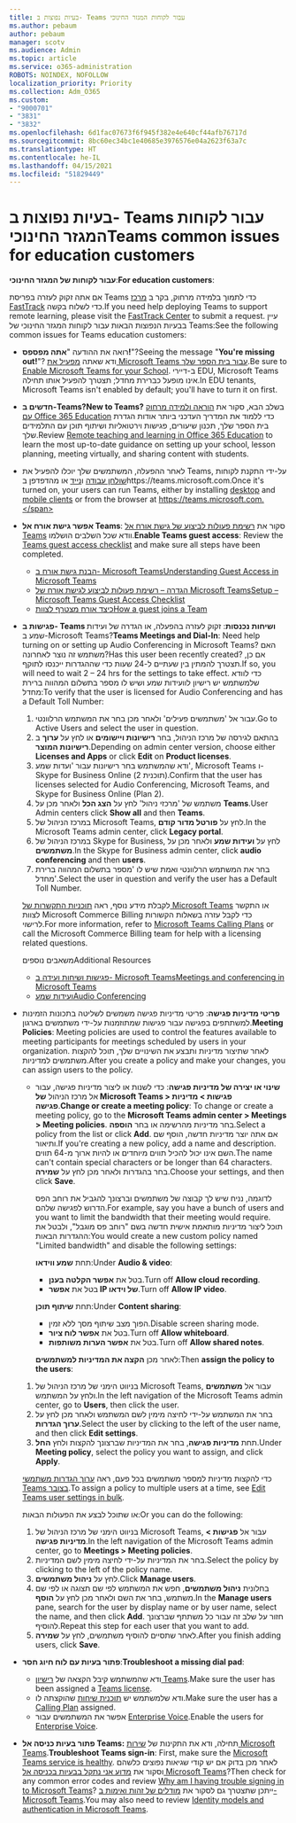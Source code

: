 ```yaml
---
title: בעיות נפוצות ב- Teams עבור לקוחות המגזר החינוכי
ms.author: pebaum
author: pebaum
manager: scotv
ms.audience: Admin
ms.topic: article
ms.service: o365-administration
ROBOTS: NOINDEX, NOFOLLOW
localization_priority: Priority
ms.collection: Adm_O365
ms.custom:
- "9000701"
- "3831"
- "3832"
ms.openlocfilehash: 6d1fac07673f6f945f382e4e640cf44afb76717d
ms.sourcegitcommit: 8bc60ec34bc1e40685e3976576e04a2623f63a7c
ms.translationtype: HT
ms.contentlocale: he-IL
ms.lasthandoff: 04/15/2021
ms.locfileid: "51829449"
---
```

# <a name="teams-common-issues-for-education-customers"></a><span data-ttu-id="2400f-102">בעיות נפוצות ב- Teams עבור לקוחות המגזר החינוכי</span><span class="sxs-lookup"><span data-stu-id="2400f-102">Teams common issues for education customers</span></span>

<span data-ttu-id="2400f-103">**עבור לקוחות של המגזר החינוכי**:</span><span class="sxs-lookup"><span data-stu-id="2400f-103">**For education customers**:</span></span>

<span data-ttu-id="2400f-104">אם אתה זקוק לעזרה בפריסת Teams כדי לתמוך בלמידה מרחוק, בקר ב [מרכז FastTrack](https://www.microsoft.com/fasttrack) כדי לשלוח בקשה.</span><span class="sxs-lookup"><span data-stu-id="2400f-104">If you need help deploying Teams to support remote learning, please visit the [FastTrack Center](https://www.microsoft.com/fasttrack) to submit a request.</span></span> <span data-ttu-id="2400f-105">עיין בבעיות הנפוצות הבאות עבור לקוחות המגזר החינוכי של Teams:</span><span class="sxs-lookup"><span data-stu-id="2400f-105">See the following common issues for Teams education customers:</span></span>

- <span data-ttu-id="2400f-106">רואה את ההודעה "**אתה מפספס!**"?</span><span class="sxs-lookup"><span data-stu-id="2400f-106">Seeing the message "**You're missing out!**"?</span></span> <span data-ttu-id="2400f-107">ודא שאתה [מפעיל את Microsoft Teams עבור בית הספר שלך](https://docs.microsoft.com/microsoft-365/education/intune-edu-trial/enable-microsoft-teams).</span><span class="sxs-lookup"><span data-stu-id="2400f-107">Be sure to [Enable Microsoft Teams for your School](https://docs.microsoft.com/microsoft-365/education/intune-edu-trial/enable-microsoft-teams).</span></span> <span data-ttu-id="2400f-108">ב-דיירי EDU, Microsoft Teams אינו מופעל כברירת מחדל; תצטרך להפעיל אותו תחילה.</span><span class="sxs-lookup"><span data-stu-id="2400f-108">In EDU tenants, Microsoft Teams isn't enabled by default; you'll have to turn it on first.</span></span>

- <span data-ttu-id="2400f-109">**חדשים ב-Teams?**</span><span class="sxs-lookup"><span data-stu-id="2400f-109">**New to Teams?**</span></span> <span data-ttu-id="2400f-110">בשלב הבא, סקור את [הוראה ולמידה מרחוק עם Office 365 Education](https://support.office.com/article/remote-teaching-and-learning-in-office-365-education-f651ccae-7b65-478b-8366-51bb884025c4) כדי ללמוד את המדריך העדכני ביותר אודות הגדרת בית הספר שלך, תכנון שיעורים, פגישות וירטואליות ושיתוף תוכן עם התלמידים שלך.</span><span class="sxs-lookup"><span data-stu-id="2400f-110">Review [Remote teaching and learning in Office 365 Education](https://support.office.com/article/remote-teaching-and-learning-in-office-365-education-f651ccae-7b65-478b-8366-51bb884025c4) to learn the most up-to-date guidance on setting up your school, lesson planning, meeting virtually, and sharing content with students.</span></span>

- <span data-ttu-id="2400f-111">לאחר ההפעלה, המשתמשים שלך יוכלו להפעיל את Teams, על-ידי התקנת לקוחות [שולחן עבודה](https://docs.microsoft.com/MicrosoftTeams/get-clients#desktop-client) ו[נייד](https://docs.microsoft.com/MicrosoftTeams/get-clients#mobile-clients) או מהדפדפן בhttps://teams.microsoft.com.</span><span class="sxs-lookup"><span data-stu-id="2400f-111">Once it's turned on, your users can run Teams, either by installing [desktop](https://docs.microsoft.com/MicrosoftTeams/get-clients#desktop-client) and [mobile clients](https://docs.microsoft.com/MicrosoftTeams/get-clients#mobile-clients) or from the browser at https://teams.microsoft.com.</span></span>

- <span data-ttu-id="2400f-112">**אפשר גישת אורח אל Teams**: סקור את [רשימת פעולות לביצוע של גישת אורח אל Teams](https://docs.microsoft.com/microsoftteams/guest-access-checklist) וודא שכל השלבים הושלמו.</span><span class="sxs-lookup"><span data-stu-id="2400f-112">**Enable Teams guest access**: Review the [Teams guest access checklist](https://docs.microsoft.com/microsoftteams/guest-access-checklist) and make sure all steps have been completed.</span></span>
    - [<span data-ttu-id="2400f-113">הבנת גישת אורח ב- Microsoft Teams</span><span class="sxs-lookup"><span data-stu-id="2400f-113">Understanding Guest Access in Microsoft Teams</span></span>](https://docs.microsoft.com/microsoftteams/guest-access)
    - [<span data-ttu-id="2400f-114">הגדרה – רשימת פעולות לביצוע לגישת אורח של Microsoft Teams</span><span class="sxs-lookup"><span data-stu-id="2400f-114">Setup – Microsoft Teams Guest Access Checklist</span></span>](https://docs.microsoft.com/microsoftteams/guest-access-checklist)
    - [<span data-ttu-id="2400f-115">כיצד אורח מצטרף לצוות</span><span class="sxs-lookup"><span data-stu-id="2400f-115">How a guest joins a Team</span></span>](https://docs.microsoft.com/microsoftteams/guest-joins)

- <span data-ttu-id="2400f-116">**פגישות ב- Teams ושיחות נכנסות**: זקוק לעזרה בהפעלה, או הגדרה של ועידות שמע ב-Microsoft Teams?</span><span class="sxs-lookup"><span data-stu-id="2400f-116">**Teams Meetings and Dial-In**: Need help turning on or setting up Audio Conferencing in Microsoft Teams?</span></span> <span data-ttu-id="2400f-117">האם משתמש זה נוצר לאחרונה?</span><span class="sxs-lookup"><span data-stu-id="2400f-117">Has this user been recently created?</span></span> <span data-ttu-id="2400f-118">אם כן, תצטרך להמתין בין שעתיים ל-24 שעות כדי שההגדרות ייכנסו לתוקף.</span><span class="sxs-lookup"><span data-stu-id="2400f-118">If so, you will need to wait 2 – 24 hrs for the settings to take effect.</span></span> <span data-ttu-id="2400f-119">כדי לוודא שלמשתמש יש רישיון לוועידות שמע ושיש לו מספר בתשלום המהווה ברירת מחדל:</span><span class="sxs-lookup"><span data-stu-id="2400f-119">To verify that the user is licensed for Audio Conferencing and has a Default Toll Number:</span></span>
    1. <span data-ttu-id="2400f-120">עבור אל 'משתמשים פעילים' ולאחר מכן בחר את המשתמש הרלוונטי.</span><span class="sxs-lookup"><span data-stu-id="2400f-120">Go to Active Users and select the user in question.</span></span>
    2. <span data-ttu-id="2400f-121">בהתאם לגירסה של מרכז הניהול, בחר **רישיונות ויישומים** או לחץ על **ערוך** ב **רישיונות המוצר**.</span><span class="sxs-lookup"><span data-stu-id="2400f-121">Depending on admin center version, choose either **Licenses and Apps** or click **Edit** on **Product licenses**.</span></span>
    3. <span data-ttu-id="2400f-122">ודא שהמשתמש בחר רישיונות עבור 'ועדות שמע', Microsoft Teams ו- Skype for Business Online (תוכנית 2).</span><span class="sxs-lookup"><span data-stu-id="2400f-122">Confirm that the user has licenses selected for Audio Conferencing, Microsoft Teams, and Skype for Business Online (Plan 2).</span></span>
    4. <span data-ttu-id="2400f-123">משתמש של 'מרכזי ניהול' לחץ על **הצג הכל** ולאחר מכן על **Teams**.</span><span class="sxs-lookup"><span data-stu-id="2400f-123">User Admin centers click **Show all** and then **Teams**.</span></span>
    5. <span data-ttu-id="2400f-124">במרכז הניהול של Microsoft Teams, לחץ על **פורטל מדור קודם**.</span><span class="sxs-lookup"><span data-stu-id="2400f-124">In the Microsoft Teams admin center, click **Legacy portal**.</span></span>
    6. <span data-ttu-id="2400f-125">במרכז הניהול של Skype for Business, לחץ על **ועידות שמע** ולאחר מכן על **משתמשים**.</span><span class="sxs-lookup"><span data-stu-id="2400f-125">In the Skype for Business admin center, click **audio conferencing** and then **users**.</span></span>
    7. <span data-ttu-id="2400f-126">בחר את המשתמש הרלוונטי ואמת שיש לו 'מספר בתשלום המהווה ברירת מחדל'.</span><span class="sxs-lookup"><span data-stu-id="2400f-126">Select the user in question and verify the user has a Default Toll Number.</span></span>

    <span data-ttu-id="2400f-127">לקבלת מידע נוסף, ראה [תוכניות התקשרות של Microsoft Teams](https://docs.microsoft.com/microsoftteams/calling-plans-for-office-365) או התקשר לצוות Microsoft Commerce Billing כדי לקבל עזרה בשאלות הקשורות לרישוי.</span><span class="sxs-lookup"><span data-stu-id="2400f-127">For more information, refer to [Microsoft Teams Calling Plans](https://docs.microsoft.com/microsoftteams/calling-plans-for-office-365) or call the Microsoft Commerce Billing team for help with a licensing related questions.</span></span>

    <span data-ttu-id="2400f-128">משאבים נוספים</span><span class="sxs-lookup"><span data-stu-id="2400f-128">Additional Resources</span></span>

    - [<span data-ttu-id="2400f-129">פגישות ושיחות ועידה ב- Microsoft Teams</span><span class="sxs-lookup"><span data-stu-id="2400f-129">Meetings and conferencing in Microsoft Teams</span></span>](https://docs.microsoft.com/microsoftteams/deploy-meetings-microsoft-teams-landing-page)
    - [<span data-ttu-id="2400f-130">ועידות שמע</span><span class="sxs-lookup"><span data-stu-id="2400f-130">Audio Conferencing</span></span>](https://docs.microsoft.com/microsoftteams/audio-conferencing-in-office-365)

- <span data-ttu-id="2400f-131">**פריטי מדיניות פגישה**: פריטי מדיניות פגישה משמשים לשליטה בתכונות הזמינות למשתתפים בפגישה עבור פגישות שמתוזמנות על-ידי משתמשים בארגון.</span><span class="sxs-lookup"><span data-stu-id="2400f-131">**Meeting Policies**: Meeting policies are used to control the features available to meeting participants for meetings scheduled by users in your organization.</span></span> <span data-ttu-id="2400f-132">לאחר שתיצור מדיניות ותבצע את השינויים שלך, תוכל להקצות משתמשים למדיניות.</span><span class="sxs-lookup"><span data-stu-id="2400f-132">After you create a policy and make your changes, you can assign users to the policy.</span></span>

    - <span data-ttu-id="2400f-133">**שינוי או יצירה של מדיניות פגישה**: כדי לשנות או ליצור מדיניות פגישה, עבור אל מרכז הניהול **של Microsoft Teams > פגישות > מדיניות פגישה**.</span><span class="sxs-lookup"><span data-stu-id="2400f-133">**Change or create a meeting policy**: To change or create a meeting policy, go to the **Microsoft Teams admin center > Meetings > Meeting policies**.</span></span> <span data-ttu-id="2400f-134">בחר מדיניות מהרשימה או בחר **הוספה**.</span><span class="sxs-lookup"><span data-stu-id="2400f-134">Select a policy from the list or click **Add**.</span></span> <span data-ttu-id="2400f-135">אם אתה יוצר מדיניות חדשה, הוסף שם ותיאור.</span><span class="sxs-lookup"><span data-stu-id="2400f-135">If you're creating a new policy, add a name and description.</span></span> <span data-ttu-id="2400f-136">השם אינו יכול להכיל תווים מיוחדים או להיות ארוך מ-64 תווים.</span><span class="sxs-lookup"><span data-stu-id="2400f-136">The name can't contain special characters or be longer than 64 characters.</span></span> <span data-ttu-id="2400f-137">בחר בהגדרות ולאחר מכן לחץ על **שמירה**.</span><span class="sxs-lookup"><span data-stu-id="2400f-137">Choose your settings, and then click **Save**.</span></span> 
    
        <span data-ttu-id="2400f-138">לדוגמה, נניח שיש לך קבוצה של משתמשים וברצונך להגביל את רוחב הפס הדרוש לפגישה שלהם.</span><span class="sxs-lookup"><span data-stu-id="2400f-138">For example, say you have a bunch of users and you want to limit the bandwidth that their meeting would require.</span></span> <span data-ttu-id="2400f-139">תוכל ליצור מדיניות מותאמת אישית חדשה בשם "רוחב פס מוגבל", ולבטל את ההגדרות הבאות:</span><span class="sxs-lookup"><span data-stu-id="2400f-139">You would create a new custom policy named "Limited bandwidth" and disable the following settings:</span></span>

        <span data-ttu-id="2400f-140">תחת **שמע ווידאו**:</span><span class="sxs-lookup"><span data-stu-id="2400f-140">Under **Audio & video**:</span></span>
        - <span data-ttu-id="2400f-141">בטל את **אפשר הקלטה בענן**.</span><span class="sxs-lookup"><span data-stu-id="2400f-141">Turn off **Allow cloud recording**.</span></span>
        - <span data-ttu-id="2400f-142">בטל את **אפשר IP של וידאו**.</span><span class="sxs-lookup"><span data-stu-id="2400f-142">Turn off **Allow IP video**.</span></span>

        <span data-ttu-id="2400f-143">תחת **שיתוף תוכן**:</span><span class="sxs-lookup"><span data-stu-id="2400f-143">Under **Content sharing**:</span></span>

        - <span data-ttu-id="2400f-144">הפוך מצב שיתוף מסך ללא זמין.</span><span class="sxs-lookup"><span data-stu-id="2400f-144">Disable screen sharing mode.</span></span>
        - <span data-ttu-id="2400f-145">בטל את **אפשר לוח ציור**.</span><span class="sxs-lookup"><span data-stu-id="2400f-145">Turn off **Allow whiteboard**.</span></span>
        - <span data-ttu-id="2400f-146">בטל את **אפשר הערות משותפות**.</span><span class="sxs-lookup"><span data-stu-id="2400f-146">Turn off **Allow shared notes**.</span></span>

        <span data-ttu-id="2400f-147">לאחר מכן **הקצה את המדיניות למשתמשים**:</span><span class="sxs-lookup"><span data-stu-id="2400f-147">Then **assign the policy to the users**:</span></span>

    1. <span data-ttu-id="2400f-148">בניווט הימני של מרכז הניהול של Microsoft Teams, עבור אל **משתמשים** ולחץ על המשתמש.</span><span class="sxs-lookup"><span data-stu-id="2400f-148">In the left navigation of the Microsoft Teams admin center, go to **Users**, then click the user.</span></span>
    2. <span data-ttu-id="2400f-149">בחר את המשתמש על-ידי לחיצה מימין לשם המשתמש ולאחר מכן לחץ על **ערוך הגדרות**.</span><span class="sxs-lookup"><span data-stu-id="2400f-149">Select the user by clicking to the left of the user name, and then click **Edit settings**.</span></span>
    3. <span data-ttu-id="2400f-150">תחת **מדיניות פגישה**, בחר את המדיניות שברצונך להקצות ולחץ **החל**.</span><span class="sxs-lookup"><span data-stu-id="2400f-150">Under **Meeting policy**, select the policy you want to assign, and click **Apply**.</span></span>

    <span data-ttu-id="2400f-151">כדי להקצות מדיניות למספר משתמשים בכל פעם, ראה [ערוך הגדרות משתמשי Teams בצובר](https://docs.microsoft.com/microsoftteams/edit-user-settings-in-bulk).</span><span class="sxs-lookup"><span data-stu-id="2400f-151">To assign a policy to multiple users at a time, see [Edit Teams user settings in bulk](https://docs.microsoft.com/microsoftteams/edit-user-settings-in-bulk).</span></span>

    <span data-ttu-id="2400f-152">או שתוכל לבצע את הפעולות הבאות:</span><span class="sxs-lookup"><span data-stu-id="2400f-152">Or you can do the following:</span></span>
    1. <span data-ttu-id="2400f-153">בניווט הימני של מרכז הניהול של Microsoft Teams, עבור אל **פגישות > מדיניות פגישה**.</span><span class="sxs-lookup"><span data-stu-id="2400f-153">In the left navigation of the Microsoft Teams admin center, go to **Meetings > Meeting policies**.</span></span>
    2. <span data-ttu-id="2400f-154">בחר את המדיניות על-ידי לחיצה מימין לשם המדיניות.</span><span class="sxs-lookup"><span data-stu-id="2400f-154">Select the policy by clicking to the left of the policy name.</span></span>
    3. <span data-ttu-id="2400f-155">לחץ על **ניהול משתמשים**.</span><span class="sxs-lookup"><span data-stu-id="2400f-155">Click **Manage users**.</span></span>
    4. <span data-ttu-id="2400f-156">בחלונית **ניהול משתמשים**, חפש את המשתמש לפי שם תצוגה או לפי שם משתמש, בחר את השם ולאחר מכן לחץ על **הוסף**.</span><span class="sxs-lookup"><span data-stu-id="2400f-156">In the **Manage users** pane, search for the user by display name or by user name, select the name, and then click **Add**.</span></span> <span data-ttu-id="2400f-157">חזור על שלב זה עבור כל משתתף שברצונך להוסיף.</span><span class="sxs-lookup"><span data-stu-id="2400f-157">Repeat this step for each user that you want to add.</span></span>
    5. <span data-ttu-id="2400f-158">לאחר שתסיים להוסיף משתמשים, לחץ על **שמירה**.</span><span class="sxs-lookup"><span data-stu-id="2400f-158">After you finish adding users, click **Save**.</span></span>

- <span data-ttu-id="2400f-159">**פתור בעיות עם לוח חיוג חסר**:</span><span class="sxs-lookup"><span data-stu-id="2400f-159">**Troubleshoot a missing dial pad**:</span></span>
    - <span data-ttu-id="2400f-160">ודא שהמשתמש קיבל הקצאה של [רישיון Teams](https://docs.microsoft.com/MicrosoftTeams/assign-teams-licenses).</span><span class="sxs-lookup"><span data-stu-id="2400f-160">Make sure the user has been assigned a [Teams license](https://docs.microsoft.com/MicrosoftTeams/assign-teams-licenses).</span></span>
    - <span data-ttu-id="2400f-161">ודא שלמשתמש יש [תוכנית שיחות](https://docs.microsoft.com/MicrosoftTeams/calling-plan-landing-page) שהוקצתה לו.</span><span class="sxs-lookup"><span data-stu-id="2400f-161">Make sure the user has a [Calling Plan](https://docs.microsoft.com/MicrosoftTeams/calling-plan-landing-page) assigned.</span></span>
    - <span data-ttu-id="2400f-162">אפשר את המשתמשים עבור [Enterprise Voice](https://docs.microsoft.com/skypeforbusiness/skype-for-business-hybrid-solutions/plan-your-phone-system-cloud-pbx-solution/enable-users-for-enterprise-voice-online-and-phone-system-voicemail#to-enable-your-users-for-phone-system-in-office-365-voice-and-voicemail).</span><span class="sxs-lookup"><span data-stu-id="2400f-162">Enable the users for [Enterprise Voice](https://docs.microsoft.com/skypeforbusiness/skype-for-business-hybrid-solutions/plan-your-phone-system-cloud-pbx-solution/enable-users-for-enterprise-voice-online-and-phone-system-voicemail#to-enable-your-users-for-phone-system-in-office-365-voice-and-voicemail).</span></span>

- <span data-ttu-id="2400f-163">**פתור בעיות כניסה אל Teams:** תחילה, ודא את התקינות של [שירות Microsoft Teams](https://admin.microsoft.com/Adminportal/Home?source=applauncher#/servicehealth).</span><span class="sxs-lookup"><span data-stu-id="2400f-163">**Troubleshoot Teams sign-in**: First, make sure the [Microsoft Teams service is healthy](https://admin.microsoft.com/Adminportal/Home?source=applauncher#/servicehealth).</span></span> <span data-ttu-id="2400f-164">לאחר מכן בדוק אם יש קודי שגיאות נפוצים כלשהם וסקור את [מדוע אני נתקל בבעיות בכניסה אל Microsoft Teams](https://support.office.com/article/a02f683b-61a3-4008-9447-ee60c5593b0f)?</span><span class="sxs-lookup"><span data-stu-id="2400f-164">Then check for any common error codes and review [Why am I having trouble signing in to Microsoft Teams](https://support.office.com/article/a02f683b-61a3-4008-9447-ee60c5593b0f)?</span></span> <span data-ttu-id="2400f-165">ייתכן שתצטרך גם לסקור את [מודלים של זהות ואימות ב-Microsoft Teams](https://docs.microsoft.com/MicrosoftTeams/identify-models-authentication).</span><span class="sxs-lookup"><span data-stu-id="2400f-165">You may also need to review [Identity models and authentication in Microsoft Teams](https://docs.microsoft.com/MicrosoftTeams/identify-models-authentication).</span></span>
